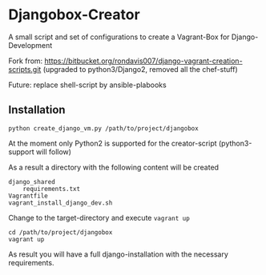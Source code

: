 # Djangobox-Creator
A small script and set of configurations to create a Vagrant-Box for Django-Development

Fork from: https://bitbucket.org/rondavis007/django-vagrant-creation-scripts.git
(upgraded to python3/Django2, removed all the chef-stuff)

Future: replace shell-script by ansible-plabooks

## Installation
```
python create_django_vm.py /path/to/project/djangobox
```
At the moment only Python2 is supported for the creator-script (python3-support will follow)

As a result a directory with the following content will be created
```
django_shared
    requirements.txt
Vagrantfile
vagrant_install_django_dev.sh
```

Change to the target-directory and execute `vagrant up`

```
cd /path/to/project/djangobox
vagrant up
```

As result you will have a full django-installation with the necessary requirements.

